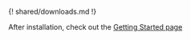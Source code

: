 {! shared/downloads.md !}

After installation, check out the [Getting Started page](users/getting_started.md)
